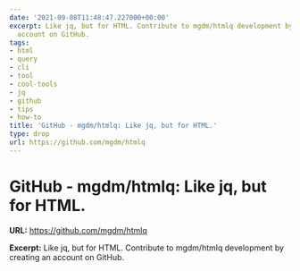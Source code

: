```yaml
---
date: '2021-09-08T11:48:47.227000+00:00'
excerpt: Like jq, but for HTML. Contribute to mgdm/htmlq development by creating an
  account on GitHub.
tags:
- html
- query
- cli
- tool
- cool-tools
- jq
- github
- tips
- how-to
title: 'GitHub - mgdm/htmlq: Like jq, but for HTML.'
type: drop
url: https://github.com/mgdm/htmlq
---
```


# GitHub - mgdm/htmlq: Like jq, but for HTML.

**URL:** https://github.com/mgdm/htmlq

**Excerpt:** Like jq, but for HTML. Contribute to mgdm/htmlq development by creating an account on GitHub.
